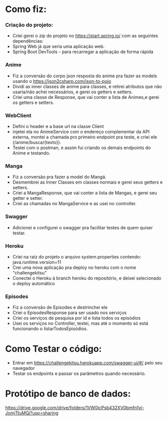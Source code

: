 # Como fiz:
<h3>Criação do projeto:</h3>

- Criei gerei o zip do projeto no https://start.spring.io/ com as seguintes dependências:<br>
-  Spring Web já que seria uma aplicação web. <br>
-  Spring Boot DevTools - para recarregar a aplicação de forma rápida <br>

<h3>Anime</h3>

  - Fiz a conversão do corpo json resposta do anime pra fazer as models usando o https://json2csharp.com/json-to-pojo <br>
  - Dividi as inner classes de anime para classes, e retirei atributos que não usaria/não achei necessários, e gerei os getters e setters.<br>
  - Criei uma classe de Response, que vai conter a lista de Animes,e gerei os getters e setters.<br>

 <h3> WebClient</h3>
 
  - Defini o header e a base url na classe Client<br>
  - injetei ela no AnimeService com o endereço complementar da API externa, montei a chamada pro primeiro endpoint pra teste, e criei ele (/anime/busca/{texto}).<br>
  - Testei com o postman, e assim fui criando os demais endpoints do Anime e testando.<br>

<h3>Manga</h3>

 - Fiz a conversão pra fazer a model do Mangá.<br>
 - Desmembrei as Inner Classes em classes normais e gerei seus getters e setters.<br>
 - Criei a MangaResponse, que vai conter a lista de Mangas, e gerei seu getter e setter.<br>
 - Criei as chamadas no MangaService e as usei no controller.<br>
 
<h3>Swagger</h3>

 - Adicionei e configurei o swagger pra facilitar testes de quem quiser testar.<br>

<h3>Heroku</h3>

- Criei na raiz do projeto o arquivo system.properties contendo: java.runtime.version=11
- Crei uma nova aplicação pra deploy no heroku com o nome "challengekitsu"
- Conectei o Heroku à branch heroku do repositório, e deixei selecionado o deploy automático

<h3>Episodes</h3>

- Fiz a conversão de Episodes e destrinchei ele
- Criei o EpisodesResponse para ser usado nos serviços
- Criei os serviços de pesquisa por id e lista todos os episódios
- Usei os serviços no Controller, testei, mas até o momento só está funcionando o listarTodosEpisódios.

# Como Testar o código:

 - Entrar em https://challengekitsu.herokuapp.com/swagger-ui/#/ pelo seu navegador
 - Testar os endpoints e passar os parâmetros quando necessário.
    
# Protótipo de banco de dados:
https://drive.google.com/drive/folders/1VW0icPsb432XV0bmfn1yi-JomjTtuMQi?usp=sharing
